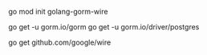 

go mod init golang-gorm-wire

go get -u gorm.io/gorm
go get -u gorm.io/driver/postgres

go get github.com/google/wire